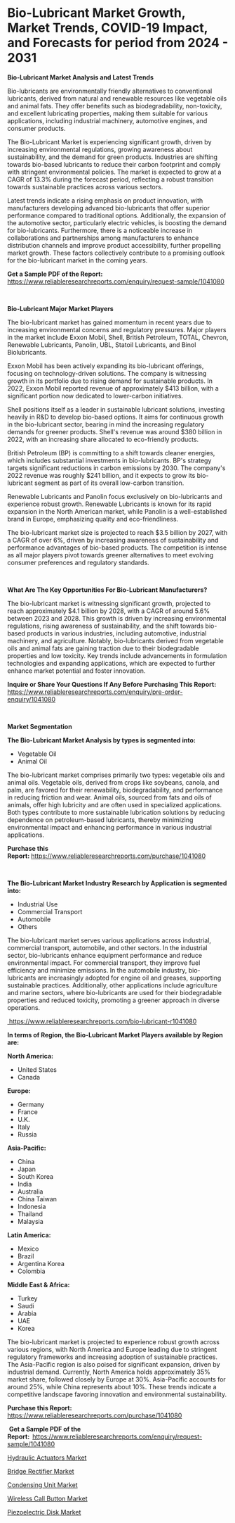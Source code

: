 <p><h1>Bio-Lubricant Market Growth, Market Trends, COVID-19 Impact, and Forecasts for period from 2024 - 2031</h1></p><p><strong>Bio-Lubricant Market Analysis and Latest Trends</strong></p>
<p><p>Bio-lubricants are environmentally friendly alternatives to conventional lubricants, derived from natural and renewable resources like vegetable oils and animal fats. They offer benefits such as biodegradability, non-toxicity, and excellent lubricating properties, making them suitable for various applications, including industrial machinery, automotive engines, and consumer products.</p><p>The Bio-Lubricant Market is experiencing significant growth, driven by increasing environmental regulations, growing awareness about sustainability, and the demand for green products. Industries are shifting towards bio-based lubricants to reduce their carbon footprint and comply with stringent environmental policies. The market is expected to grow at a CAGR of 13.3% during the forecast period, reflecting a robust transition towards sustainable practices across various sectors.</p><p>Latest trends indicate a rising emphasis on product innovation, with manufacturers developing advanced bio-lubricants that offer superior performance compared to traditional options. Additionally, the expansion of the automotive sector, particularly electric vehicles, is boosting the demand for bio-lubricants. Furthermore, there is a noticeable increase in collaborations and partnerships among manufacturers to enhance distribution channels and improve product accessibility, further propelling market growth. These factors collectively contribute to a promising outlook for the bio-lubricant market in the coming years.</p></p>
<p><strong>Get a Sample PDF of the Report:&nbsp;</strong> <a href="https://www.reliableresearchreports.com/enquiry/request-sample/1041080?utm_campaign=34&utm_medium=2&utm_source=Github&utm_content=ia&utm_term=29092024&utm_id=bio-lubricant">https://www.reliableresearchreports.com/enquiry/request-sample/1041080</a></p>
<p>&nbsp;</p>
<p><strong>Bio-Lubricant Major Market Players</strong></p>
<p><p>The bio-lubricant market has gained momentum in recent years due to increasing environmental concerns and regulatory pressures. Major players in the market include Exxon Mobil, Shell, British Petroleum, TOTAL, Chevron, Renewable Lubricants, Panolin, UBL, Statoil Lubricants, and Binol Biolubricants. </p><p>Exxon Mobil has been actively expanding its bio-lubricant offerings, focusing on technology-driven solutions. The company is witnessing growth in its portfolio due to rising demand for sustainable products. In 2022, Exxon Mobil reported revenue of approximately $413 billion, with a significant portion now dedicated to lower-carbon initiatives.</p><p>Shell positions itself as a leader in sustainable lubricant solutions, investing heavily in R&D to develop bio-based options. It aims for continuous growth in the bio-lubricant sector, bearing in mind the increasing regulatory demands for greener products. Shell's revenue was around $380 billion in 2022, with an increasing share allocated to eco-friendly products.</p><p>British Petroleum (BP) is committing to a shift towards cleaner energies, which includes substantial investments in bio-lubricants. BP's strategy targets significant reductions in carbon emissions by 2030. The company's 2022 revenue was roughly $241 billion, and it expects to grow its bio-lubricant segment as part of its overall low-carbon transition.</p><p>Renewable Lubricants and Panolin focus exclusively on bio-lubricants and experience robust growth. Renewable Lubricants is known for its rapid expansion in the North American market, while Panolin is a well-established brand in Europe, emphasizing quality and eco-friendliness.</p><p>The bio-lubricant market size is projected to reach $3.5 billion by 2027, with a CAGR of over 6%, driven by increasing awareness of sustainability and performance advantages of bio-based products. The competition is intense as all major players pivot towards greener alternatives to meet evolving consumer preferences and regulatory standards.</p></p>
<p>&nbsp;</p>
<p><strong>What Are The Key Opportunities For Bio-Lubricant Manufacturers?</strong></p>
<p><p>The bio-lubricant market is witnessing significant growth, projected to reach approximately $4.1 billion by 2028, with a CAGR of around 5.6% between 2023 and 2028. This growth is driven by increasing environmental regulations, rising awareness of sustainability, and the shift towards bio-based products in various industries, including automotive, industrial machinery, and agriculture. Notably, bio-lubricants derived from vegetable oils and animal fats are gaining traction due to their biodegradable properties and low toxicity. Key trends include advancements in formulation technologies and expanding applications, which are expected to further enhance market potential and foster innovation.</p></p>
<p><strong>Inquire or Share Your Questions If Any Before Purchasing This Report:</strong> <a href="https://www.reliableresearchreports.com/enquiry/pre-order-enquiry/1041080?utm_campaign=34&utm_medium=2&utm_source=Github&utm_content=ia&utm_term=29092024&utm_id=bio-lubricant">https://www.reliableresearchreports.com/enquiry/pre-order-enquiry/1041080</a></p>
<p>&nbsp;</p>
<p><strong>Market Segmentation</strong></p>
<p><strong>The Bio-Lubricant Market Analysis by types is segmented into:</strong></p>
<p><ul><li>Vegetable Oil</li><li>Animal Oil</li></ul></p>
<p><p>The bio-lubricant market comprises primarily two types: vegetable oils and animal oils. Vegetable oils, derived from crops like soybeans, canola, and palm, are favored for their renewability, biodegradability, and performance in reducing friction and wear. Animal oils, sourced from fats and oils of animals, offer high lubricity and are often used in specialized applications. Both types contribute to more sustainable lubrication solutions by reducing dependence on petroleum-based lubricants, thereby minimizing environmental impact and enhancing performance in various industrial applications.</p></p>
<p><strong>Purchase this Report:&nbsp;</strong><a href="https://www.reliableresearchreports.com/purchase/1041080?utm_campaign=34&utm_medium=2&utm_source=Github&utm_content=ia&utm_term=29092024&utm_id=bio-lubricant">https://www.reliableresearchreports.com/purchase/1041080</a></p>
<p>&nbsp;</p>
<p><strong>The Bio-Lubricant Market Industry Research by Application is segmented into:</strong></p>
<p><ul><li>Industrial Use</li><li>Commercial Transport</li><li>Automobile</li><li>Others</li></ul></p>
<p><p>The bio-lubricant market serves various applications across industrial, commercial transport, automobile, and other sectors. In the industrial sector, bio-lubricants enhance equipment performance and reduce environmental impact. For commercial transport, they improve fuel efficiency and minimize emissions. In the automobile industry, bio-lubricants are increasingly adopted for engine oil and greases, supporting sustainable practices. Additionally, other applications include agriculture and marine sectors, where bio-lubricants are used for their biodegradable properties and reduced toxicity, promoting a greener approach in diverse operations.</p></p>
<p><a href="https://www.reliableresearchreports.com/bio-lubricant-r1041080?utm_campaign=34&utm_medium=2&utm_source=Github&utm_content=ia&utm_term=29092024&utm_id=bio-lubricant">&nbsp;https://www.reliableresearchreports.com/bio-lubricant-r1041080</a></p>
<p><strong>In terms of Region, the Bio-Lubricant Market Players available by Region are:</strong></p>
<p>
    <p> <strong> North America: </strong>
        <ul>
            <li>United States</li>
            <li>Canada</li>
        </ul>
        </p> 
    <p> <strong> Europe: </strong>
        <ul>
            <li>Germany</li>
            <li>France</li>
            <li>U.K.</li>
            <li>Italy</li>
            <li>Russia</li>
        </ul>
        </p> 
    <p> <strong> Asia-Pacific: </strong>
        <ul>
            <li>China</li>
            <li>Japan</li>
            <li>South Korea</li>
            <li>India</li>
            <li>Australia</li>
            <li>China Taiwan</li>
            <li>Indonesia</li>
            <li>Thailand</li>
            <li>Malaysia</li>
        </ul>
        </p> 
    <p> <strong> Latin America: </strong>
        <ul>
            <li>Mexico</li>
            <li>Brazil</li>
            <li>Argentina Korea</li>
            <li>Colombia</li>
        </ul>
        </p> 
    <p> <strong> Middle East & Africa: </strong>
        <ul>
            <li>Turkey</li>
            <li>Saudi</li>
            <li>Arabia</li>
            <li>UAE</li>
            <li>Korea</li>
        </ul>
    </p>
    </p>
<p><p>The bio-lubricant market is projected to experience robust growth across various regions, with North America and Europe leading due to stringent regulatory frameworks and increasing adoption of sustainable practices. The Asia-Pacific region is also poised for significant expansion, driven by industrial demand. Currently, North America holds approximately 35% market share, followed closely by Europe at 30%. Asia-Pacific accounts for around 25%, while China represents about 10%. These trends indicate a competitive landscape favoring innovation and environmental sustainability.</p></p>
<p><strong>Purchase this Report: </strong><a href="https://www.reliableresearchreports.com/purchase/1041080?utm_campaign=34&utm_medium=2&utm_source=Github&utm_content=ia&utm_term=29092024&utm_id=bio-lubricant">https://www.reliableresearchreports.com/purchase/1041080</a></p>
<p>&nbsp;<strong>Get a Sample PDF of the Report:&nbsp;&nbsp;</strong><a href="https://www.reliableresearchreports.com/enquiry/request-sample/1041080?utm_campaign=34&utm_medium=2&utm_source=Github&utm_content=ia&utm_term=29092024&utm_id=bio-lubricant">https://www.reliableresearchreports.com/enquiry/request-sample/1041080</a></p>
<p><strong></strong></p>
<p><p><a href="https://github.com/HobertDavis43/Market-Research-Report-List-1/blob/main/hydraulic-actuators-market.md?utm_campaign=34&utm_medium=2&utm_source=Github&utm_content=ia&utm_term=29092024&utm_id=bio-lubricant">Hydraulic Actuators Market</a></p><p><a href="https://www.linkedin.com/pulse/how-regions-adapting-bridge-rectifier-market-global-trends-lxzoe?utm_campaign=34&utm_medium=2&utm_source=Github&utm_content=ia&utm_term=29092024&utm_id=bio-lubricant">Bridge Rectifier Market</a></p><p><a href="https://github.com/AlisaRowe24/Market-Research-Report-List-1/blob/main/condensing-unit-market.md?utm_campaign=34&utm_medium=2&utm_source=Github&utm_content=ia&utm_term=29092024&utm_id=bio-lubricant">Condensing Unit Market</a></p><p><a href="https://issuu.com/reportprime-2/docs/wireless-call-button-market-size-20_ac6cc668c8ff4d?utm_campaign=34&utm_medium=2&utm_source=Github&utm_content=ia&utm_term=29092024&utm_id=bio-lubricant">Wireless Call Button Market</a></p><p><a href="https://issuu.com/reportprime-2/docs/piezoelectric-disk-market-size-2030_7550f4bb331555?utm_campaign=34&utm_medium=2&utm_source=Github&utm_content=ia&utm_term=29092024&utm_id=bio-lubricant">Piezoelectric Disk Market</a></p></p>